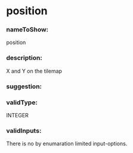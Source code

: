 

# position



  


### nameToShow:
  
position  


### description:
  
X and Y on the tilemap  


### suggestion:
  
  


### validType:
  
INTEGER  


### validInputs:
  
There is no by enumaration limited input-options.

